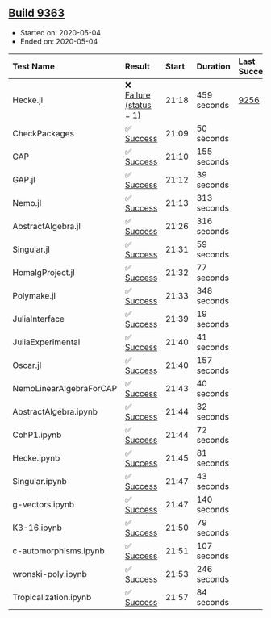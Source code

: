 ## [Build 9363](https://oscarci.mathematik.uni-kl.de/job/oscar/9363/)

* Started on: 2020-05-04
* Ended on: 2020-05-04

| Test Name    | Result | Start | Duration | Last Success | First Failure |
|:-------------|:-------|:------|:---------|:-------------|:--------------|
| Hecke.jl | ❌ [Failure (status = 1)](https://oscarci.mathematik.uni-kl.de/job/oscar/9363/artifact/logs/build-9363/Hecke.jl.log) | 21:18 | 459 seconds | [9256](https://oscarci.mathematik.uni-kl.de/job/oscar/9256/) | [9257](https://oscarci.mathematik.uni-kl.de/job/oscar/9257/) |
| CheckPackages | ✅ [Success](https://oscarci.mathematik.uni-kl.de/job/oscar/9363/artifact/logs/build-9363/CheckPackages.log) | 21:09 | 50 seconds |  |  |
| GAP | ✅ [Success](https://oscarci.mathematik.uni-kl.de/job/oscar/9363/artifact/logs/build-9363/GAP.log) | 21:10 | 155 seconds |  |  |
| GAP.jl | ✅ [Success](https://oscarci.mathematik.uni-kl.de/job/oscar/9363/artifact/logs/build-9363/GAP.jl.log) | 21:12 | 39 seconds |  |  |
| Nemo.jl | ✅ [Success](https://oscarci.mathematik.uni-kl.de/job/oscar/9363/artifact/logs/build-9363/Nemo.jl.log) | 21:13 | 313 seconds |  |  |
| AbstractAlgebra.jl | ✅ [Success](https://oscarci.mathematik.uni-kl.de/job/oscar/9363/artifact/logs/build-9363/AbstractAlgebra.jl.log) | 21:26 | 316 seconds |  |  |
| Singular.jl | ✅ [Success](https://oscarci.mathematik.uni-kl.de/job/oscar/9363/artifact/logs/build-9363/Singular.jl.log) | 21:31 | 59 seconds |  |  |
| HomalgProject.jl | ✅ [Success](https://oscarci.mathematik.uni-kl.de/job/oscar/9363/artifact/logs/build-9363/HomalgProject.jl.log) | 21:32 | 77 seconds |  |  |
| Polymake.jl | ✅ [Success](https://oscarci.mathematik.uni-kl.de/job/oscar/9363/artifact/logs/build-9363/Polymake.jl.log) | 21:33 | 348 seconds |  |  |
| JuliaInterface | ✅ [Success](https://oscarci.mathematik.uni-kl.de/job/oscar/9363/artifact/logs/build-9363/JuliaInterface.log) | 21:39 | 19 seconds |  |  |
| JuliaExperimental | ✅ [Success](https://oscarci.mathematik.uni-kl.de/job/oscar/9363/artifact/logs/build-9363/JuliaExperimental.log) | 21:40 | 41 seconds |  |  |
| Oscar.jl | ✅ [Success](https://oscarci.mathematik.uni-kl.de/job/oscar/9363/artifact/logs/build-9363/Oscar.jl.log) | 21:40 | 157 seconds |  |  |
| NemoLinearAlgebraForCAP | ✅ [Success](https://oscarci.mathematik.uni-kl.de/job/oscar/9363/artifact/logs/build-9363/NemoLinearAlgebraForCAP.log) | 21:43 | 40 seconds |  |  |
| AbstractAlgebra.ipynb | ✅ [Success](https://oscarci.mathematik.uni-kl.de/job/oscar/9363/artifact/logs/build-9363/AbstractAlgebra.ipynb.log) | 21:44 | 32 seconds |  |  |
| CohP1.ipynb | ✅ [Success](https://oscarci.mathematik.uni-kl.de/job/oscar/9363/artifact/logs/build-9363/CohP1.ipynb.log) | 21:44 | 72 seconds |  |  |
| Hecke.ipynb | ✅ [Success](https://oscarci.mathematik.uni-kl.de/job/oscar/9363/artifact/logs/build-9363/Hecke.ipynb.log) | 21:45 | 81 seconds |  |  |
| Singular.ipynb | ✅ [Success](https://oscarci.mathematik.uni-kl.de/job/oscar/9363/artifact/logs/build-9363/Singular.ipynb.log) | 21:47 | 43 seconds |  |  |
| g-vectors.ipynb | ✅ [Success](https://oscarci.mathematik.uni-kl.de/job/oscar/9363/artifact/logs/build-9363/g-vectors.ipynb.log) | 21:47 | 140 seconds |  |  |
| K3-16.ipynb | ✅ [Success](https://oscarci.mathematik.uni-kl.de/job/oscar/9363/artifact/logs/build-9363/K3-16.ipynb.log) | 21:50 | 79 seconds |  |  |
| c-automorphisms.ipynb | ✅ [Success](https://oscarci.mathematik.uni-kl.de/job/oscar/9363/artifact/logs/build-9363/c-automorphisms.ipynb.log) | 21:51 | 107 seconds |  |  |
| wronski-poly.ipynb | ✅ [Success](https://oscarci.mathematik.uni-kl.de/job/oscar/9363/artifact/logs/build-9363/wronski-poly.ipynb.log) | 21:53 | 246 seconds |  |  |
| Tropicalization.ipynb | ✅ [Success](https://oscarci.mathematik.uni-kl.de/job/oscar/9363/artifact/logs/build-9363/Tropicalization.ipynb.log) | 21:57 | 84 seconds |  |  |
